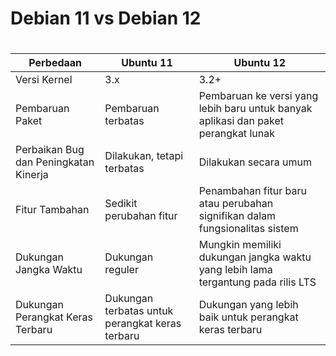 # Debian 11 vs Debian 12

#

| Perbedaan                             | Ubuntu 11                                       | Ubuntu 12                                                                          |
| ------------------------------------- | ----------------------------------------------- | ---------------------------------------------------------------------------------- |
| Versi Kernel                          | 3.x                                             | 3.2+                                                                               |
| Pembaruan Paket                       | Pembaruan terbatas                              | Pembaruan ke versi yang lebih baru untuk banyak aplikasi dan paket perangkat lunak |
| Perbaikan Bug dan Peningkatan Kinerja | Dilakukan, tetapi terbatas                      | Dilakukan secara umum                                                              |
| Fitur Tambahan                        | Sedikit perubahan fitur                         | Penambahan fitur baru atau perubahan signifikan dalam fungsionalitas sistem        |
| Dukungan Jangka Waktu                 | Dukungan reguler                                | Mungkin memiliki dukungan jangka waktu yang lebih lama tergantung pada rilis LTS   |
| Dukungan Perangkat Keras Terbaru      | Dukungan terbatas untuk perangkat keras terbaru | Dukungan yang lebih baik untuk perangkat keras terbaru                             |
